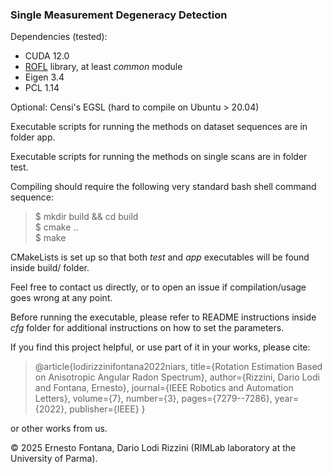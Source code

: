 ### Single Measurement Degeneracy Detection

Dependencies (tested):

- CUDA 12.0
- [ROFL](https://github.com/dlr1516/rofl) library, at least *common* module
- Eigen 3.4
- PCL 1.14

Optional: Censi's EGSL (hard to compile on Ubuntu > 20.04)

Executable scripts for running the methods on dataset sequences are in folder app.

Executable scripts for running the methods on single scans are in folder test.

Compiling should require the following very standard bash shell command sequence:

> $ mkdir build && cd build\
> $ cmake ..\
> $ make

CMakeLists is set up so that both *test* and *app* executables will be found inside build/ folder.

Feel free to contact us directly, or to open an issue if compilation/usage goes wrong at any point.

Before running the executable, please refer to README instructions inside *cfg* folder for additional instructions on how to set the parameters.

If you find this project helpful, or use part of it in your works, please cite:

> @article{lodirizzinifontana2022niars,
>  title={Rotation Estimation Based on Anisotropic Angular Radon Spectrum},
>  author={Rizzini, Dario Lodi and Fontana, Ernesto},
>  journal={IEEE Robotics and Automation Letters},
>  volume={7},
>  number={3},
>  pages={7279--7286},
>  year={2022},
>  publisher={IEEE}
> }

or other works from us.

© 2025 Ernesto Fontana, Dario Lodi Rizzini (RIMLab laboratory at the University of Parma).


